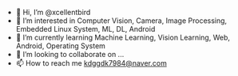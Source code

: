 - 👋 Hi, I’m @xcellentbird
- 👀 I’m interested in Computer Vision, Camera, Image Processing, Embedded Linux System, ML, DL, Android
- 🌱 I’m currently learning Machine Learning, Vision Learning, Web, Android, Operating System
- 💞️ I’m looking to collaborate on ...
- 📫 How to reach me kdggdk7984@naver.com

<!---
xcellentbird/xcellentbird is a ✨ special ✨ repository because its `README.md` (this file) appears on your GitHub profile.
You can click the Preview link to take a look at your changes.
--->
